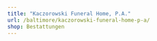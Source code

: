 ```yaml
---
title: "Kaczorowski Funeral Home, P.A."
url: /baltimore/kaczorowski-funeral-home-p-a/
shop: Bestattungen
---
```

